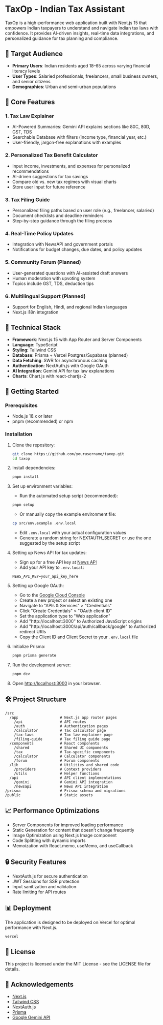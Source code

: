 # TaxOp - Indian Tax Assistant

TaxOp is a high-performance web application built with Next.js 15 that empowers Indian taxpayers to understand and navigate Indian tax laws with confidence. It provides AI-driven insights, real-time data integrations, and personalized guidance for tax planning and compliance.

## 🎯 Target Audience

- **Primary Users**: Indian residents aged 18–65 across varying financial literacy levels
- **User Types**: Salaried professionals, freelancers, small business owners, and senior citizens
- **Demographics**: Urban and semi-urban populations

## 🚀 Core Features

### 1. Tax Law Explainer
- AI-Powered Summaries: Gemini API explains sections like 80C, 80D, GST, TDS
- Searchable Database with filters (income type, financial year, etc.)
- User-friendly, jargon-free explanations with examples

### 2. Personalized Tax Benefit Calculator
- Input income, investments, and expenses for personalized recommendations
- AI-driven suggestions for tax savings
- Compare old vs. new tax regimes with visual charts
- Store user input for future reference

### 3. Tax Filing Guide
- Personalized filing paths based on user role (e.g., freelancer, salaried)
- Document checklists and deadline reminders
- Step-by-step guidance through the filing process

### 4. Real-Time Policy Updates
- Integration with NewsAPI and government portals
- Notifications for budget changes, due dates, and policy updates

### 5. Community Forum (Planned)
- User-generated questions with AI-assisted draft answers
- Human moderation with upvoting system
- Topics include GST, TDS, deduction tips

### 6. Multilingual Support (Planned)
- Support for English, Hindi, and regional Indian languages
- Next.js i18n integration

## 🔧 Technical Stack

- **Framework**: Next.js 15 with App Router and Server Components
- **Language**: TypeScript
- **Styling**: Tailwind CSS
- **Database**: Prisma + Vercel Postgres/Supabase (planned)
- **Data Fetching**: SWR for asynchronous caching
- **Authentication**: NextAuth.js with Google OAuth
- **AI Integration**: Gemini API for tax law explanations
- **Charts**: Chart.js with react-chartjs-2

## 📝 Getting Started

### Prerequisites
- Node.js 18.x or later
- pnpm (recommended) or npm

### Installation

1. Clone the repository:
   ```bash
   git clone https://github.com/yourusername/taxop.git
   cd taxop
   ```

2. Install dependencies:
   ```bash
   pnpm install
   ```

3. Set up environment variables:
   - Run the automated setup script (recommended):
   ```bash
   pnpm setup
   ```
   
   - Or manually copy the example environment file:
   ```bash
   cp src/env.example .env.local
   ```
   
   - Edit `.env.local` with your actual configuration values
   - Generate a random string for NEXTAUTH_SECRET or use the one suggested by the setup script

4. Setting up News API for tax updates:
   - Sign up for a free API key at [News API](https://newsapi.org/)
   - Add your API key to `.env.local`:
   ```
   NEWS_API_KEY=your_api_key_here
   ```

5. Setting up Google OAuth:
   - Go to the [Google Cloud Console](https://console.cloud.google.com/)
   - Create a new project or select an existing one
   - Navigate to "APIs & Services" > "Credentials"
   - Click "Create Credentials" > "OAuth client ID"
   - Set the application type to "Web application"
   - Add "http://localhost:3000" to Authorized JavaScript origins
   - Add "http://localhost:3000/api/auth/callback/google" to Authorized redirect URIs
   - Copy the Client ID and Client Secret to your `.env.local` file

6. Initialize Prisma:
   ```bash
   pnpm prisma generate
   ```

7. Run the development server:
   ```bash
   pnpm dev
   ```

8. Open [http://localhost:3000](http://localhost:3000) in your browser.

## 🛠️ Project Structure

```
/src
  /app                   # Next.js app router pages
    /api                 # API routes
    /auth                # Authentication pages
    /calculator          # Tax calculator page
    /tax-laws            # Tax law explainer page
    /filing-guide        # Tax filing guide page
  /components            # React components
    /shared              # Shared UI components
    /tax                 # Tax-specific components
    /calculator          # Calculator components
    /forum               # Forum components
  /lib                   # Utilities and shared code
    /providers           # Context providers
    /utils               # Helper functions
  /api                   # API client implementations
    /gemini              # Gemini API integration
    /newsapi             # News API integration
/prisma                  # Prisma schema and migrations
/public                  # Static assets
```

## 📈 Performance Optimizations

- Server Components for improved loading performance
- Static Generation for content that doesn't change frequently
- Image Optimization using Next.js Image component
- Code Splitting with dynamic imports
- Memoization with React.memo, useMemo, and useCallback

## 🔒 Security Features

- NextAuth.js for secure authentication
- JWT Sessions for SSR protection
- Input sanitization and validation
- Rate limiting for API routes

## 📊 Deployment

The application is designed to be deployed on Vercel for optimal performance with Next.js.

```bash
vercel
```

## 📄 License

This project is licensed under the MIT License - see the LICENSE file for details.

## 🙏 Acknowledgements

- [Next.js](https://nextjs.org/)
- [Tailwind CSS](https://tailwindcss.com/)
- [NextAuth.js](https://next-auth.js.org/)
- [Prisma](https://www.prisma.io/)
- [Google Gemini API](https://ai.google.dev/)
